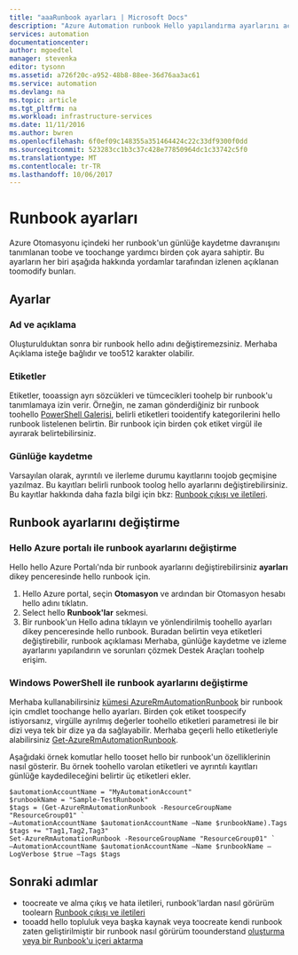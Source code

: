 ```yaml
---
title: "aaaRunbook ayarları | Microsoft Docs"
description: "Azure Automation runbook Hello yapılandırma ayarlarını açıklar ve nasıl her ikisini de kullanarak bunları hello Azure Yönetim Portalı ve Windows PowerShell toochange."
services: automation
documentationcenter: 
author: mgoedtel
manager: stevenka
editor: tysonn
ms.assetid: a726f20c-a952-48b8-88ee-36d76aa3ac61
ms.service: automation
ms.devlang: na
ms.topic: article
ms.tgt_pltfrm: na
ms.workload: infrastructure-services
ms.date: 11/11/2016
ms.author: bwren
ms.openlocfilehash: 6f0ef09c148355a351464424c22c33df9300f0dd
ms.sourcegitcommit: 523283cc1b3c37c428e77850964dc1c33742c5f0
ms.translationtype: MT
ms.contentlocale: tr-TR
ms.lasthandoff: 10/06/2017
---
```

# <a name="runbook-settings"></a>Runbook ayarları
Azure Otomasyonu içindeki her runbook'un günlüğe kaydetme davranışını tanımlanan toobe ve toochange yardımcı birden çok ayara sahiptir. Bu ayarların her biri aşağıda hakkında yordamlar tarafından izlenen açıklanan toomodify bunları.

## <a name="settings"></a>Ayarlar
### <a name="name-and-description"></a>Ad ve açıklama
Oluşturulduktan sonra bir runbook hello adını değiştiremezsiniz. Merhaba Açıklama isteğe bağlıdır ve too512 karakter olabilir.

### <a name="tags"></a>Etiketler
Etiketler, tooassign ayrı sözcükleri ve tümcecikleri toohelp bir runbook'u tanımlamaya izin verir. Örneğin, ne zaman gönderdiğiniz bir runbook toohello [PowerShell Galerisi](https://www.powershellgallery.com/), belirli etiketleri tooidentify kategorilerini hello runbook listelenen belirtin. Bir runbook için birden çok etiket virgül ile ayırarak belirtebilirsiniz.

### <a name="logging"></a>Günlüğe kaydetme
Varsayılan olarak, ayrıntılı ve ilerleme durumu kayıtlarını toojob geçmişine yazılmaz. Bu kayıtları belirli runbook toolog hello ayarlarını değiştirebilirsiniz. Bu kayıtlar hakkında daha fazla bilgi için bkz: [Runbook çıkışı ve iletileri](automation-runbook-output-and-messages.md).

## <a name="changing-runbook-settings"></a>Runbook ayarlarını değiştirme

### <a name="changing-runbook-settings-with-hello-azure-portal"></a>Hello Azure portalı ile runbook ayarlarını değiştirme
Hello hello Azure Portalı'nda bir runbook ayarlarını değiştirebilirsiniz **ayarları** dikey penceresinde hello runbook için.

1. Hello Azure portal, seçin **Otomasyon** ve ardından bir Otomasyon hesabı hello adını tıklatın.
2. Select hello **Runbook'lar** sekmesi.
3. Bir runbook'un Hello adına tıklayın ve yönlendirilmiş toohello ayarları dikey penceresinde hello runbook. Buradan belirtin veya etiketleri değiştirebilir, runbook açıklaması Merhaba, günlüğe kaydetme ve izleme ayarlarını yapılandırın ve sorunları çözmek Destek Araçları toohelp erişim.     

### <a name="changing-runbook-settings-with-windows-powershell"></a>Windows PowerShell ile runbook ayarlarını değiştirme
Merhaba kullanabilirsiniz [kümesi AzureRmAutomationRunbook](https://msdn.microsoft.com/library/mt603786.aspx) bir runbook için cmdlet toochange hello ayarları. Birden çok etiket toospecify istiyorsanız, virgülle ayrılmış değerler toohello etiketleri parametresi ile bir dizi veya tek bir dize ya da sağlayabilir. Merhaba geçerli hello etiketleriyle alabilirsiniz [Get-AzureRmAutomationRunbook](https://msdn.microsoft.com/library/mt603728.aspx).

Aşağıdaki örnek komutlar hello tooset hello bir runbook'un özelliklerinin nasıl gösterir. Bu örnek toohello varolan etiketleri ve ayrıntılı kayıtları günlüğe kaydedileceğini belirtir üç etiketleri ekler.

    $automationAccountName = "MyAutomationAccount"
    $runbookName = "Sample-TestRunbook"
    $tags = (Get-AzureRmAutomationRunbook -ResourceGroupName "ResourceGroup01" `
    –AutomationAccountName $automationAccountName –Name $runbookName).Tags
    $tags += "Tag1,Tag2,Tag3"
    Set-AzureRmAutomationRunbook -ResourceGroupName "ResourceGroup01" `
    –AutomationAccountName $automationAccountName –Name $runbookName –LogVerbose $true –Tags $tags

## <a name="next-steps"></a>Sonraki adımlar
* toocreate ve alma çıkış ve hata iletileri, runbook'lardan nasıl görürüm toolearn [Runbook çıkışı ve iletileri](automation-runbook-output-and-messages.md) 
* tooadd hello topluluk veya başka kaynak veya toocreate kendi runbook zaten geliştirilmiştir bir runbook nasıl görürüm toounderstand [oluşturma veya bir Runbook'u içeri aktarma](automation-creating-importing-runbook.md) 

